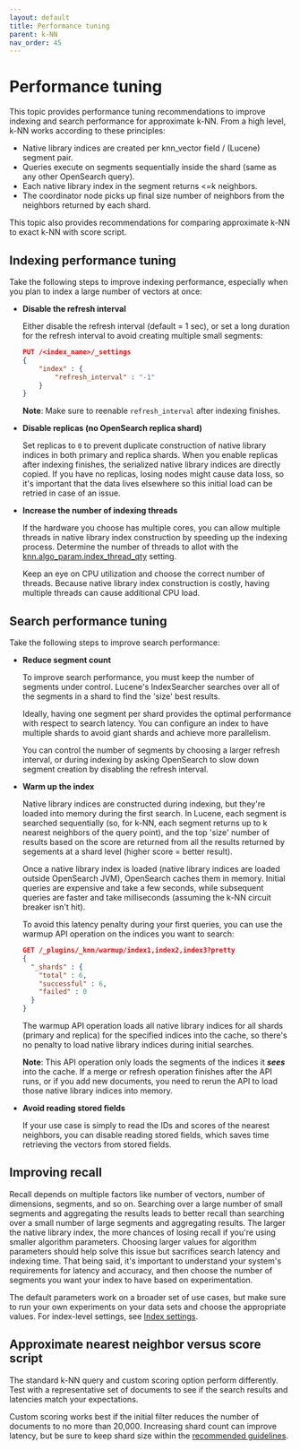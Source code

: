 ```yaml
---
layout: default
title: Performance tuning
parent: k-NN
nav_order: 45
---
```


# Performance tuning

This topic provides performance tuning recommendations to improve indexing and search performance for approximate k-NN. From a high level, k-NN works according to these principles:
* Native library indices are created per knn_vector field / (Lucene) segment pair.
* Queries execute on segments sequentially inside the shard (same as any other OpenSearch query).
* Each native library index in the segment returns <=k neighbors.
* The coordinator node picks up final size number of neighbors from the neighbors returned by each shard.

This topic also provides recommendations for comparing approximate k-NN to exact k-NN with score script.

## Indexing performance tuning

Take the following steps to improve indexing performance, especially when you plan to index a large number of vectors at once:

* **Disable the refresh interval**

   Either disable the refresh interval (default = 1 sec), or set a long duration for the refresh interval to avoid creating multiple small segments:

   ```json
   PUT /<index_name>/_settings
   {
       "index" : {
           "refresh_interval" : "-1"
       }
   }
   ```
   **Note**: Make sure to reenable `refresh_interval` after indexing finishes.

* **Disable replicas (no OpenSearch replica shard)**

   Set replicas to `0` to prevent duplicate construction of native library indices in both primary and replica shards. When you enable replicas after indexing finishes, the serialized native library indices are directly copied. If you have no replicas, losing nodes might cause data loss, so it's important that the data lives elsewhere so this initial load can be retried in case of an issue.

* **Increase the number of indexing threads**

   If the hardware you choose has multiple cores, you can allow multiple threads in native library index construction by speeding up the indexing process. Determine the number of threads to allot with the [knn.algo_param.index_thread_qty]({{site.url}}{{site.baseurl}}/search-plugins/knn/settings#cluster-settings) setting.

  Keep an eye on CPU utilization and choose the correct number of threads. Because native library index construction is costly, having multiple threads can cause additional CPU load.

## Search performance tuning

Take the following steps to improve search performance:

* **Reduce segment count**

   To improve search performance, you must keep the number of segments under control. Lucene's IndexSearcher searches over all of the segments in a shard to find the 'size' best results.

   Ideally, having one segment per shard provides the optimal performance with respect to search latency. You can configure an index to have multiple shards to avoid giant shards and achieve more parallelism.

   You can control the number of segments by choosing a larger refresh interval, or during indexing by asking OpenSearch to slow down segment creation by disabling the refresh interval.

* **Warm up the index**

   Native library indices are constructed during indexing, but they're loaded into memory during the first search. In Lucene, each segment is searched sequentially (so, for k-NN, each segment returns up to k nearest neighbors of the query point), and the top 'size' number of results based on the score are returned from all the results returned by segements at a shard level (higher score = better result).

   Once a native library index is loaded (native library indices are loaded outside OpenSearch JVM), OpenSearch caches them in memory. Initial queries are expensive and take a few seconds, while subsequent queries are faster and take milliseconds (assuming the k-NN circuit breaker isn't hit).

   To avoid this latency penalty during your first queries, you can use the warmup API operation on the indices you want to search:

   ```json
   GET /_plugins/_knn/warmup/index1,index2,index3?pretty
   {
     "_shards" : {
       "total" : 6,
       "successful" : 6,
       "failed" : 0
     }
   }
   ```

   The warmup API operation loads all native library indices for all shards (primary and replica) for the specified indices into the cache, so there's no penalty to load native library indices during initial searches.

   **Note**: This API operation only loads the segments of the indices it ***sees*** into the cache. If a merge or refresh operation finishes after the API runs, or if you add new documents, you need to rerun the API to load those native library indices into memory.

* **Avoid reading stored fields**

   If your use case is simply to read the IDs and scores of the nearest neighbors, you can disable reading stored fields, which saves time retrieving the vectors from stored fields.

## Improving recall

Recall depends on multiple factors like number of vectors, number of dimensions, segments, and so on. Searching over a large number of small segments and aggregating the results leads to better recall than searching over a small number of large segments and aggregating results. The larger the native library index, the more chances of losing recall if you're using smaller algorithm parameters. Choosing larger values for algorithm parameters should help solve this issue but sacrifices search latency and indexing time. That being said, it's important to understand your system's requirements for latency and accuracy, and then choose the number of segments you want your index to have based on experimentation.

The default parameters work on a broader set of use cases, but make sure to run your own experiments on your data sets and choose the appropriate values. For index-level settings, see [Index settings]({{site.url}}{{site.baseurl}}/search-plugins/knn/knn-index#index-settings).

## Approximate nearest neighbor versus score script

The standard k-NN query and custom scoring option perform differently. Test with a representative set of documents to see if the search results and latencies match your expectations.

Custom scoring works best if the initial filter reduces the number of documents to no more than 20,000. Increasing shard count can improve latency, but be sure to keep shard size within the [recommended guidelines]({{site.url}}{{site.baseurl}}/opensearch#primary-and-replica-shards).

